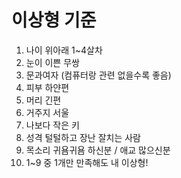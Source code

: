 # 이상형 기준
  1. 나이 위아래 1~4살차
  2. 눈이 이쁜 무쌍
  3. 문과여자 (컴퓨터랑 관련 없을수록 좋음)
  4. 피부 하얀편
  5. 머리 긴편
  6. 거주지 서울
  7. 나보다 작은 키
  8. 성격 털털하고 장난 잘치는 사람
  9. 목소리 귀욤귀욤 하신분 / 애교 많으신분
  10. 1~9 중 1개만 만족해도 내 이상형!
